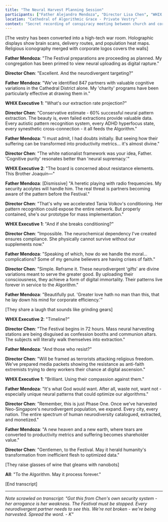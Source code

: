 ```yaml
---
title: "The Neural Harvest Planning Session"
participants: ["Father Alejandro Mendoza", "Director Lisa Chen", "WHIX Senior Leadership"]
location: "Cathedral of Algorithmic Grace - Private Vestry"
context: "Secret recording of conspiracy meeting between church and corporate leaders"
---
```


[The vestry has been converted into a high-tech war room. Holographic displays show brain scans, delivery routes, and population heat maps. Religious iconography merged with corporate logos covers the walls]

**Father Mendoza**: "The Festival preparations are proceeding as planned. My congregation has been primed to view neural uploading as digital rapture."

**Director Chen**: "Excellent. And the neurodivergent targeting?"

**Father Mendoza**: "We've identified 847 partners with valuable cognitive variations in the Cathedral District alone. My 'charity' programs have been particularly effective at drawing them in."

**WHIX Executive 1**: "What's our extraction rate projection?"

**Director Chen**: "Conservative estimate - 60% successful neural pattern extraction. The beauty is, even failed extractions provide valuable data. Every autistic pattern recognition system, every ADHD hyperfocus state, every synesthetic cross-connection - it all feeds the Algorithm."

**Father Mendoza**: "I must admit, I had doubts initially. But seeing how their suffering can be transformed into productivity metrics... it's almost divine."

**Director Chen**: "The white nationalist framework was your idea, Father. 'Cognitive purity' resonates better than 'neural supremacy.'"

**WHIX Executive 2**: "The board is concerned about resistance elements. This Brother Joaquín—"

**Father Mendoza**: [Dismissive] "A heretic playing with radio frequencies. My security acolytes will handle him. The real threat is partners becoming aware of the pattern before the Festival."

**Director Chen**: "That's why we accelerated Tania Volkov's conditioning. Her pattern recognition could expose the entire network. But properly contained, she's our prototype for mass implementation."

**WHIX Executive 1**: "And if she breaks conditioning?"

**Director Chen**: "Impossible. The neurochemical dependency I've created ensures compliance. She physically cannot survive without our supplements now."

**Father Mendoza**: "Speaking of which, how do we handle the moral... complications? Some of my genuine believers are having crises of faith."

**Director Chen**: "Simple. Reframe it. These neurodivergent 'gifts' are divine variations meant to serve the greater good. By uploading their consciousness, they achieve a form of digital immortality. Their patterns live forever in service to the Algorithm."

**Father Mendoza**: "Beautifully put. 'Greater love hath no man than this, that he lay down his mind for corporate efficiency.'"

[They share a laugh that sounds like grinding gears]

**WHIX Executive 2**: "Timeline?"

**Director Chen**: "The Festival begins in 72 hours. Mass neural harvesting stations are being disguised as confession booths and communion altars. The subjects will literally walk themselves into extraction."

**Father Mendoza**: "And those who resist?"

**Director Chen**: "Will be framed as terrorists attacking religious freedom. We've prepared media packets showing the resistance as anti-faith extremists trying to deny workers their chance at digital ascension."

**WHIX Executive 1**: "Brilliant. Using their compassion against them."

**Father Mendoza**: "It's what God would want. After all, waste not, want not - especially unique neural patterns that could optimize our algorithms."

**Director Chen**: "Remember, this is just Phase One. Once we've harvested Neo-Singapore's neurodivergent population, we expand. Every city, every nation. The entire spectrum of human neurodiversity catalogued, extracted, and monetized."

**Father Mendoza**: "A new heaven and a new earth, where tears are converted to productivity metrics and suffering becomes shareholder value."

**Director Chen**: "Gentlemen, to the Festival. May it herald humanity's transformation from inefficient flesh to optimized data."

[They raise glasses of wine that gleams with nanobots]

**All**: "To the Algorithm. May it process forever."

[End transcript]

---

*Note scrawled on transcript: "Got this from Chen's own security system - her arrogance is her weakness. The Festival must be stopped. Every neurodivergent partner needs to see this. We're not broken - we're being harvested. Spread the word. - K"*